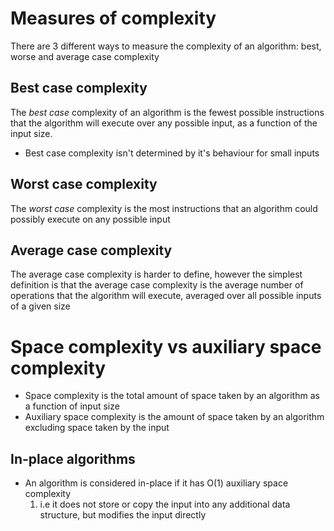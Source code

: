 # Measures of complexity
There are 3 different ways to measure the complexity of an algorithm: best, worse and average case complexity

## Best case complexity
The *best case* complexity of an algorithm is the fewest possible instructions that the algorithm will execute over any possible input, as a function of the input size.
- Best case complexity isn't determined by it's behaviour for small inputs

## Worst case complexity
The *worst case* complexity is the most instructions that an algorithm could possibly execute on any possible input

## Average case complexity
The average case complexity is harder to define, however the simplest definition is that the average case complexity is the average number of operations that the algorithm will execute, averaged over all possible inputs of a given size

# Space complexity vs auxiliary space complexity
- Space complexity is the total amount of space taken by an algorithm as a function of input size
- Auxiliary space complexity is the amount of space taken by an algorithm excluding space taken by the input

## In-place algorithms
- An algorithm is considered in-place if it has O(1) auxiliary space complexity
  1. i.e it does not store or copy the input into any additional data structure, but modifies the input directly
